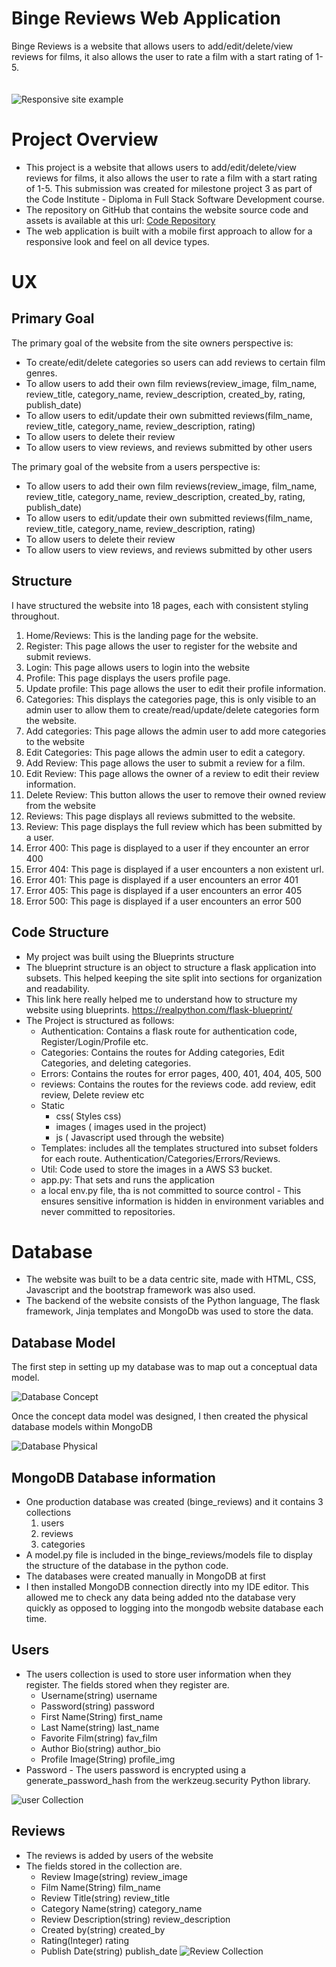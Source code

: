 # Binge Reviews Web Application
Binge Reviews is a website that allows users to add/edit/delete/view reviews for films, it also allows the user to rate a film with a start rating of 1-5.
<br>
<br><br>
![Responsive site example](binge_reviews/static/images/amiresponsive.jpg)


# Project Overview
- This project is a website that allows users to add/edit/delete/view reviews for films, it also allows the user to rate a film with a start rating of 1-5. This submission was created for milestone project 3 as part of the Code Institute - Diploma in Full Stack Software Development course.
- The repository on GitHub that contains the website source code and assets is available at this url: [Code Repository](https://github.com/GethinDavies1990/CI_MS3_DTR)
- The web application is built with a mobile first approach to allow for a responsive look and feel on all device types.
# UX
## Primary Goal
The primary goal of the website from the site owners perspective is:
- To create/edit/delete categories so users can add reviews to certain film genres.
- To allow users to add their own film reviews(review_image, film_name, review_title, category_name, review_description, created_by, rating, publish_date)
- To allow users to edit/update their own submitted reviews(film_name, review_title, category_name, review_description, rating)
- To allow users to delete their review
- To allow users to view reviews, and reviews submitted by other users

The primary goal of the website from a users perspective is:
- To allow users to add their own film reviews(review_image, film_name, review_title, category_name, review_description, created_by, rating, publish_date)
- To allow users to edit/update their own submitted reviews(film_name, review_title, category_name, review_description, rating)
- To allow users to delete their review
- To allow users to view reviews, and reviews submitted by other users
## Structure
I have structured the website into 18 pages, each with consistent styling throughout.

1. Home/Reviews: This is the landing page for the website.
2. Register: This page allows the user to register for the website and submit reviews. 
3. Login: This page allows users to login into the website
4. Profile: This page displays the users profile page.
5. Update profile: This page allows the user to edit their profile information.
6. Categories: This displays the categories page, this is only visible to an admin user to allow them to create/read/update/delete categories form the website. 
7. Add categories: This page allows the admin user to add more categories to the website
8. Edit Categories: This page allows the admin user to edit a category.
9. Add Review: This page allows the user to submit a review for a film.
10. Edit Review: This page allows the owner of a review to edit their review information. 
11. Delete Review: This button allows the user to remove their owned review from the website 
12. Reviews: This page displays all reviews submitted to the website. 
13. Review: This page displays the full review which has been submitted by a user. 
14. Error 400: This page is displayed to a user if they encounter an error 400
15. Error 404: This page is displayed if a user encounters a non existent url.
16. Error 401: This page is displayed if a user encounters an error 401
17. Error 405: This page is displayed if a user encounters an error 405
18. Error 500: This page is displayed if a user encounters an error 500

## Code Structure 
- My project was built using the Blueprints structure
- The blueprint structure is an object to structure a flask application into subsets. This helped keeping the site split into sections for organization and readability.
- This link here really helped me to understand how to structure my website using blueprints. https://realpython.com/flask-blueprint/
- The Project is structured as follows:
    - Authentication: Contains a flask route for authentication code, Register/Login/Profile etc.
    - Categories: Contains the routes for Adding categories, Edit Categories, and deleting categories. 
    - Errors: Contains the routes for error pages, 400, 401, 404, 405, 500
    - reviews: Contains the routes for the reviews code. add review, edit review, Delete review etc
    - Static
        - css( Styles css)
        - images ( images used in the project)
        - js ( Javascript used through the website)
    - Templates: includes all the templates structured into subset folders for each route. Authentication/Categories/Errors/Reviews.
    - Util: Code used to store the images in a AWS S3 bucket.
    - app.py: That sets and runs the application
    - a local env.py file, tha is not committed to source control - This ensures sensitive information is hidden in environment variables and never committed to repositories.

# Database 
- The website was built to be a data centric site, made with HTML, CSS, Javascript and the bootstrap framework was also used.
- The backend of the website consists of the Python language, The flask framework, Jinja templates and MongoDb was used to store the data.

## Database Model

The first step in setting up my database was to map out a conceptual data model. 

![Database Concept](binge_reviews/static/images/database-design/datebase-concept.jpg)

Once the concept data model was designed, I then created the physical database models within MongoDB

![Database Physical](binge_reviews/static/images/database-design/database-physical.jpeg)

## MongoDB Database information
- One production database was created (binge_reviews) and it contains 3 collections
    1. users
    2. reviews
    3. categories
- A model.py file is included in the binge_reviews/models file to display the structure of the database in the python code. 
- The databases were created manually in MongoDB at first
- I then installed MongoDB connection directly into my IDE editor. This allowed me to check any data being added nto the database very quickly as opposed to logging into the mongodb website database each time. 

## Users

- The users collection is used to store user information when they register.
The fields stored when they register are.
    - Username(string) username
    - Password(string)  password
    - First Name(String) first_name
    - Last Name(string) last_name
    - Favorite Film(string) fav_film
    - Author Bio(string) author_bio
    - Profile Image(String) profile_img
- Password - The users password is encrypted using a generate_password_hash from the werkzeug.security Python library.

![user Collection](binge_reviews/static/images/database-design/user-collection.jpg)

## Reviews

- The reviews is added by users of the website
- The fields stored in the collection are.
    - Review Image(string) review_image
    - Film Name(String) film_name
    - Review Title(string) review_title
    - Category Name(string) category_name
    - Review Description(string) review_description
    - Created by(string) created_by
    - Rating(Integer) rating
    - Publish Date(string) publish_date
![Review Collection](binge_reviews/static/images/database-design/review-collection.jpg)

